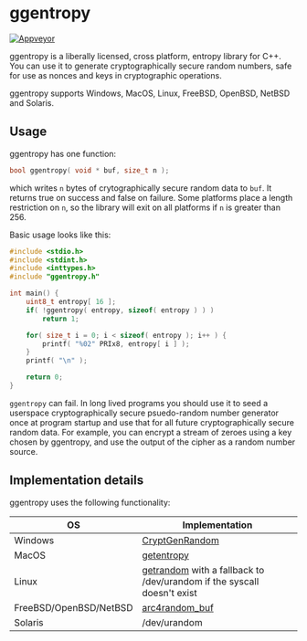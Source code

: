 # ggentropy

[![Appveyor](https://ci.appveyor.com/api/projects/status/xjeb72qltn1l0r3v?svg=true)](https://ci.appveyor.com/project/mikejsavage/ggentropy)

ggentropy is a liberally licensed, cross platform, entropy library for
C++. You can use it to generate cryptographically secure random numbers,
safe for use as nonces and keys in cryptographic operations.

ggentropy supports Windows, MacOS, Linux, FreeBSD, OpenBSD, NetBSD and
Solaris.


## Usage

ggentropy has one function:

```cpp
bool ggentropy( void * buf, size_t n );
```

which writes `n` bytes of crytographically secure random data to `buf`.
It returns true on success and false on failure. Some platforms place a
length restriction on `n`, so the library will exit on all platforms if
`n` is greater than 256.

Basic usage looks like this:

```cpp
#include <stdio.h>
#include <stdint.h>
#include <inttypes.h>
#include "ggentropy.h"

int main() {
	uint8_t entropy[ 16 ];
	if( !ggentropy( entropy, sizeof( entropy ) ) )
		return 1;

	for( size_t i = 0; i < sizeof( entropy ); i++ ) {
		printf( "%02" PRIx8, entropy[ i ] );
	}
	printf( "\n" );

	return 0;
}
```

`ggentropy` can fail. In long lived programs you should use it to seed a
userspace cryptographically secure psuedo-random number generator once
at program startup and use that for all future cryptographically secure
random data. For example, you can encrypt a stream of zeroes using a key
chosen by ggentropy, and use the output of the cipher as a random number
source.


## Implementation details

ggentropy uses the following functionality:

| OS | Implementation |
| - | - |
| Windows | [CryptGenRandom](https://docs.microsoft.com/en-us/windows/win32/api/wincrypt/nf-wincrypt-cryptgenrandom) |
| MacOS | [getentropy](https://opensource.apple.com/source/xnu/xnu-3789.21.4/bsd/man/man2/getentropy.2.auto.html) |
| Linux | [getrandom](https://lwn.net/Articles/606141/) with a fallback to /dev/urandom if the syscall doesn't exist |
| FreeBSD/OpenBSD/NetBSD | [arc4random_buf](https://man.openbsd.org/arc4random_buf) |
| Solaris | /dev/urandom |
